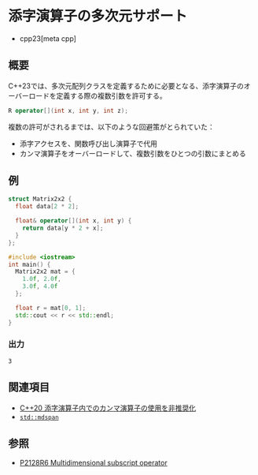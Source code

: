 # 添字演算子の多次元サポート
* cpp23[meta cpp]

## 概要
C++23では、多次元配列クラスを定義するために必要となる、添字演算子のオーバーロードを定義する際の複数引数を許可する。

```cpp
R operator[](int x, int y, int z);
```

複数の許可がされるまでは、以下のような回避策がとられていた：

- 添字アクセスを、関数呼び出し演算子で代用
- カンマ演算子をオーバーロードして、複数引数をひとつの引数にまとめる


## 例
```cpp example
struct Matrix2x2 {
  float data[2 * 2];

  float& operator[](int x, int y) {
    return data[y * 2 + x];
  }
};

#include <iostream>
int main() {
  Matrix2x2 mat = {
    1.0f, 2.0f,
    3.0f, 4.0f
  };

  float r = mat[0, 1];
  std::cout << r << std::endl;
}
```

### 出力
```
3
```

## 関連項目
- [C++20 添字演算子内でのカンマ演算子の使用を非推奨化](/lang/cpp20/deprecate_uses_of_the_comma_operator_in_subscripting_expressions.md)
- [`std::mdspan`](/reference/mdspan/mdspan.md)


## 参照
- [P2128R6 Multidimensional subscript operator](https://www.open-std.org/jtc1/sc22/wg21/docs/papers/2021/p2128r6.pdf)
